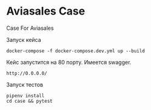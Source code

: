 # Aviasales Case
Case For Aviasales

Запуск кейса
```
docker-compose -f docker-compose.dev.yml up --build
```
Кейс запустится на 80 порту.
Имеется swagger.
```
http://0.0.0.0/
```
Запуск тестов
```
pipenv install
cd case && pytest
```

